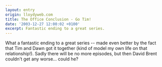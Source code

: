 ```yaml
---
layout: entry
origin: lloydyweb.com
title: The Office Conclusion - Go Tim!
date: '2003-12-27 12:00:02 +0100'
excerpt: Fantastic ending to a great series.
---
```

What a fantastic ending to a great series -- made even better by the fact that Tim and Dawn got it together (kind of model my own life on that relationship!). Sadly there will be no more episodes, but then David Brent couldn't get any worse... could he?